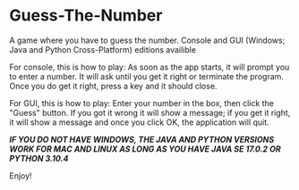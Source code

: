 # Guess-The-Number
A game where you have to guess the number. Console and GUI (Windows; Java and Python Cross-Platform) editions availible

For console, this is how to play:
As soon as the app starts, it will prompt you to enter a number. It will ask until you get it right or terminate the program. Once you do get it right, press a key and it should close.

For GUI, this is how to play:
Enter your number in the box, then click the "Guess" button. If you got it wrong it will show a message; if you get it right, it will show a message and once you click OK, the application will quit.

***IF YOU DO NOT HAVE WINDOWS, THE JAVA AND PYTHON VERSIONS WORK FOR MAC AND LINUX AS LONG AS YOU HAVE JAVA SE 17.0.2 OR PYTHON 3.10.4***

Enjoy!
